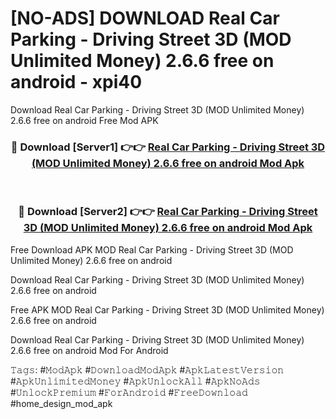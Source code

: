 # [NO-ADS] DOWNLOAD Real Car Parking - Driving Street 3D (MOD Unlimited Money) 2.6.6 free on android - xpi40
Download Real Car Parking - Driving Street 3D (MOD Unlimited Money) 2.6.6 free on android Free Mod APK

<div align="center">
<h3>🔴 Download [Server1] 👉👉 <a href="https://apk-comot.site?title=Real_Car_Parking_-_Driving_Street_3D_(MOD_Unlimited_Money)_2.6.6_free_on_android">Real Car Parking - Driving Street 3D (MOD Unlimited Money) 2.6.6 free on android Mod Apk</a></h3><br>

<h3>🔴 Download [Server2] 👉👉 <a href="https://apk-comot.site?title=Real_Car_Parking_-_Driving_Street_3D_(MOD_Unlimited_Money)_2.6.6_free_on_android">Real Car Parking - Driving Street 3D (MOD Unlimited Money) 2.6.6 free on android Mod Apk</a></h3>
</div>


Free Download APK MOD Real Car Parking - Driving Street 3D (MOD Unlimited Money) 2.6.6 free on android

Download Real Car Parking - Driving Street 3D (MOD Unlimited Money) 2.6.6 free on android 

Free APK MOD Real Car Parking - Driving Street 3D (MOD Unlimited Money) 2.6.6 free on android 

Download Real Car Parking - Driving Street 3D (MOD Unlimited Money) 2.6.6 free on android Mod For Android

𝚃𝚊𝚐𝚜: #𝙼𝚘𝚍𝙰𝚙𝚔 #𝙳𝚘𝚠𝚗𝚕𝚘𝚊𝚍𝙼𝚘𝚍𝙰𝚙𝚔 #𝙰𝚙𝚔𝙻𝚊𝚝𝚎𝚜𝚝𝚅𝚎𝚛𝚜𝚒𝚘𝚗 #𝙰𝚙𝚔𝚄𝚗𝚕𝚒𝚖𝚒𝚝𝚎𝚍𝙼𝚘𝚗𝚎𝚢 #𝙰𝚙𝚔𝚄𝚗𝚕𝚘𝚌𝚔𝙰𝚕𝚕 #𝙰𝚙𝚔𝙽𝚘𝙰𝚍𝚜 #𝚄𝚗𝚕𝚘𝚌𝚔𝙿𝚛𝚎𝚖𝚒𝚞𝚖 #𝙵𝚘𝚛𝙰𝚗𝚍𝚛𝚘𝚒𝚍 #𝙵𝚛𝚎𝚎𝙳𝚘𝚠𝚗𝚕𝚘𝚊𝚍 #home_design_mod_apk
